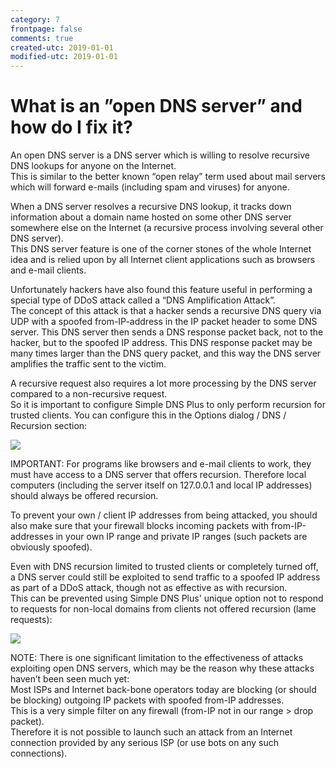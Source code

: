 ```yaml
---
category: 7
frontpage: false
comments: true
created-utc: 2019-01-01
modified-utc: 2019-01-01
---
```

# What is an ”open DNS server” and how do I fix it?

An open DNS server is a DNS server which is willing to resolve recursive DNS lookups for anyone on the Internet.  
This is similar to the better known “open relay” term used about mail servers which will forward e-mails (including spam and viruses) for anyone.

When a DNS server resolves a recursive DNS lookup, it tracks down information about a domain name hosted on some other DNS server somewhere else on the Internet (a recursive process involving several other DNS server).  
This DNS server feature is one of the corner stones of the whole Internet idea and is relied upon by all Internet client applications such as browsers and e-mail clients.

Unfortunately hackers have also found this feature useful in performing a special type of DDoS attack called a “DNS Amplification Attack”.  
The concept of this attack is that a hacker sends a recursive DNS query via UDP with a spoofed from-IP-address in the IP packet header to some DNS server. This DNS server then sends a DNS response packet back, not to the hacker, but to the spoofed IP address. This DNS response packet may be many times larger than the DNS query packet, and this way the DNS server amplifies the traffic sent to the victim.

A recursive request also requires a lot more processing by the DNS server compared to a non-recursive request.  
So it is important to configure Simple DNS Plus to only perform recursion for trusted clients. You can configure this in the Options dialog / DNS / Recursion section:

![](img/155/1.png)

IMPORTANT: For programs like browsers and e-mail clients to work, they must have access to a DNS server that offers recursion. Therefore local computers (including the server itself on 127.0.0.1 and local IP addresses) should always be offered recursion.

To prevent your own / client IP addresses from being attacked, you should also make sure that your firewall blocks incoming packets with from-IP-addresses in your own IP range and private IP ranges (such packets are obviously spoofed).

Even with DNS recursion limited to trusted clients or completely turned off, a DNS server could still be exploited to send traffic to a spoofed IP address as part of a DDoS attack, though not as effective as with recursion.  
This can be prevented using Simple DNS Plus' unique option not to respond to requests for non-local domains from clients not offered recursion (lame requests):

![](img/155/2.png)

NOTE: There is one significant limitation to the effectiveness of attacks exploiting open DNS servers, which may be the reason why these attacks haven’t been seen much yet:  
Most ISPs and Internet back-bone operators today are blocking (or should be blocking) outgoing IP packets with spoofed from-IP addresses.  
This is a very simple filter on any firewall (from-IP not in our range &gt; drop packet).  
Therefore it is not possible to launch such an attack from an Internet connection provided by any serious ISP (or use bots on any such connections).

